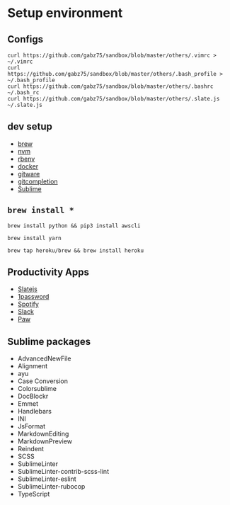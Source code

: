 # Setup environment

## Configs
```
curl https://github.com/gabz75/sandbox/blob/master/others/.vimrc > ~/.vimrc
curl https://github.com/gabz75/sandbox/blob/master/others/.bash_profile > ~/.bash_profile
curl https://github.com/gabz75/sandbox/blob/master/others/.bashrc ~/.bash_rc
curl https://github.com/gabz75/sandbox/blob/master/others/.slate.js ~/.slate.js
```

## dev setup
* [brew](https://brew.sh/)
* [nvm](https://github.com/nvm-sh/nvm)
* [rbenv](https://github.com/rbenv/rbenv)
* [docker](https://www.docker.com/)
* [gitware](https://github.com/jimeh/git-aware-prompt)
* [gitcompletion](https://github.com/bobthecow/git-flow-completion/wiki/Install-Bash-git-completion)
* [Sublime](https://www.sublimetext.com/)

## `brew install *`

```
brew install python && pip3 install awscli
```
```
brew install yarn
```
```
brew tap heroku/brew && brew install heroku
```

## Productivity Apps
* [Slatejs](https://github.com/jigish/slate)
* [1password](https://itunes.apple.com/us/app/1password-7-password-manager/id1333542190?mt=12)
* [Spotify](https://itunes.apple.com/us/app/whatsapp-desktop/id1147396723?mt=12)
* [Slack](https://itunes.apple.com/us/app/slack/id803453959?mt=12)
* [Paw](https://itunes.apple.com/us/app/paw-http-rest-client/id584653203?mt=12)

## Sublime packages
* AdvancedNewFile
* Alignment
* ayu
* Case Conversion
* Colorsublime
* DocBlockr
* Emmet
* Handlebars
* INI
* JsFormat
* MarkdownEditing
* MarkdownPreview
* Reindent
* SCSS
* SublimeLinter
* SublimeLinter-contrib-scss-lint
* SublimeLinter-eslint
* SublimeLinter-rubocop
* TypeScript

